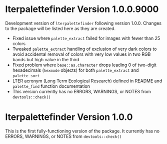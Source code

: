 # lterpalettefinder Version 1.0.0.9000

Development version of `lterpalettefinder` following version 1.0.0. Changes to the package will be listed here as they are created.

- Fixed issue where `palette_extract` failed for images with fewer than 25 colors
- Tweaked `palette_extract` handling of exclusion of very dark colors to avoid accidental removal of colors with very low values in two RGB bands but high value in the third
- Fixed problem where `base::as.character` drops leading 0 of two-digit hexadecimals (`hexmode` objects) for both `palette_extract` and `palette_sort`
- LTER acronym (Long Term Ecological Research) defined in README and `palette_find` function documentation
- This version currently has no ERRORS, WARNINGS, or NOTES from `devtools::check()`

# lterpalettefinder Version 1.0.0

This is the first fully-functioning version of the package. It currently has no ERRORS, WARNINGS, or NOTES from `devtools::check()`
